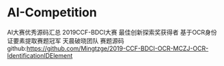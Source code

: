 # AI-Competition
AI大赛优秀源码汇总
2019CCF-BDCI大赛 最佳创新探索奖获得者 基于OCR身份证要素提取赛题冠军 天晨破晓团队 赛题源码
github:https://github.com/Mingtzge/2019-CCF-BDCI-OCR-MCZJ-OCR-IdentificationIDElement
